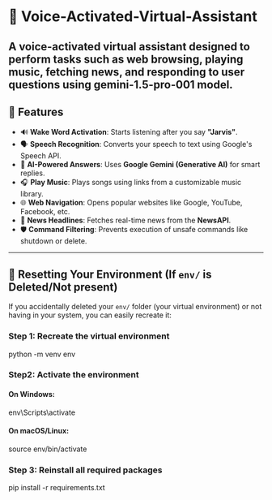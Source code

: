# 🧠 Voice-Activated-Virtual-Assistant
A voice-activated virtual assistant designed to perform tasks such as web browsing, playing music, fetching news, and responding to user questions using gemini-1.5-pro-001 model.
---

## 🚀 Features

- 🔊 **Wake Word Activation**: Starts listening after you say **"Jarvis"**.
- 🗣️ **Speech Recognition**: Converts your speech to text using Google's Speech API.
- 🧠 **AI-Powered Answers**: Uses **Google Gemini (Generative AI)** for smart replies.
- 🎧 **Play Music**: Plays songs using links from a customizable music library.
- 🌐 **Web Navigation**: Opens popular websites like Google, YouTube, Facebook, etc.
- 📰 **News Headlines**: Fetches real-time news from the **NewsAPI**.
- 🛡️ **Command Filtering**: Prevents execution of unsafe commands like shutdown or delete.

---








## 🔄 Resetting Your Environment (If `env/` is Deleted/Not present)

If you accidentally deleted your `env/` folder (your virtual environment) or not having in your system, you can easily recreate it:

### Step 1: Recreate the virtual environment
python -m venv env

### Step2: Activate the environment
#### On Windows:
env\Scripts\activate

#### On macOS/Linux:
source env/bin/activate

### Step 3: Reinstall all required packages
pip install -r requirements.txt

